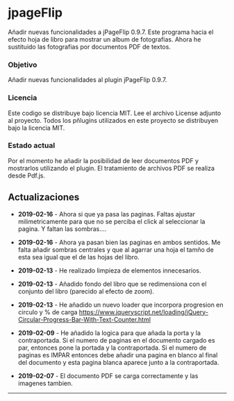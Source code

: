 # jpageFlip
Añadir nuevas funcionalidades a jPageFlip 0.9.7.
Este programa hacia el efecto hoja de libro para mostrar un album de fotografias. 
Ahora he sustituido las fotografias por documentos PDF de textos.

### Objetivo

Añadir nuevas funcionalidades al plugin jPageFlip 0.9.7.

### Licencia

Este codigo se distribuye bajo licencia MIT. Lee el archivo License adjunto al proyecto.
Todos los pñlugins utilizados en este proyecto se distribuyen bajo la licencia MIT.

### Estado actual

Por el momento he añadir la posibilidad de leer documentos PDF y mostrarlos utilizando el plugin.
El tratamiento de archivos PDF se realiza desde Pdf.js.


## Actualizaciones

* **2019-02-16** - Ahora si que ya pasa las paginas. Faltas ajustar milimetricamente para que no se perciba el click al seleccionar
			 la pagina. Y faltan las sombras....

* **2019-02-16** - Ahora ya pasan bien las paginas en ambos sentidos. Me falta añadir sombras centrales y que al agarrar
			 una hoja el tamño de esta sea igual que el de las hojas del libro.

* **2019-02-13** - He realizado limpieza de elementos innecesarios.

* **2019-02-13** - Añadido fondo del libro que se redimensiona con el conjunto del libro (parecido al efecto de zoom).

* **2019-02-13** - He añadido un nuevo loader que incorpora progresion en circulo y % de carga
			 https://www.jqueryscript.net/loading/jQuery-Circular-Progress-Bar-With-Text-Counter.html

* **2019-02-09** - He añadido la logica para que añada la porta y la contraportada. Si el numero de paginas en el documento cargado
			 es par, entonces pone la portada y la contraportada. Si el numero de paginas es IMPAR entonces debe añadir una pagina
			 en blanco al final del documento y esta pagina blanca aparece junto a la contraportada.

* **2019-02-07** - El documento PDF se carga correctamente y las imagenes tambien.

*************************************************************************************************************************************

